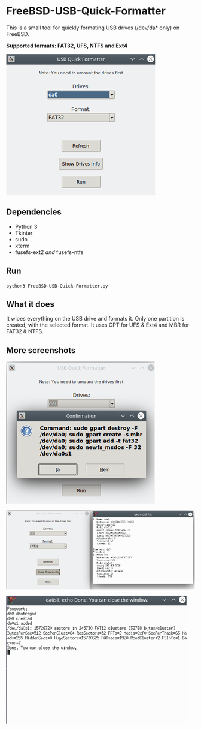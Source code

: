 # FreeBSD-USB-Quick-Formatter

This is a small tool for quickly formating USB drives (/dev/da* only) on FreeBSD.

**Supported formats: FAT32, UFS, NTFS and Ext4**

![Screenshot1](https://raw.githubusercontent.com/Liemaeu/FreeBSD-USB-Quick-Formatter/main/Screenshots/Screenshot1.png)

## Dependencies

- Python 3
- Tkinter
- sudo
- xterm
- fusefs-ext2 *and* fusefs-ntfs


## Run

`python3 FreeBSD-USB-Quick-Formatter.py`


## What it does

It wipes everything on the USB drive and formats it. Only one partition is created, with the selected format. It uses GPT for UFS & Ext4 and MBR for FAT32 & NTFS.


## More screenshots

![Screenshot2](https://raw.githubusercontent.com/Liemaeu/FreeBSD-USB-Quick-Formatter/main/Screenshots/Screenshot2.png)

![Screenshot3](https://raw.githubusercontent.com/Liemaeu/FreeBSD-USB-Quick-Formatter/main/Screenshots/Screenshot3.png)

![Screenshot4](https://raw.githubusercontent.com/Liemaeu/FreeBSD-USB-Quick-Formatter/main/Screenshots/Screenshot4.png)
